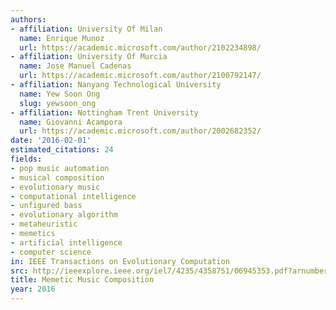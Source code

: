 ```yaml
---
authors:
- affiliation: University Of Milan
  name: Enrique Munoz
  url: https://academic.microsoft.com/author/2102234898/
- affiliation: University Of Murcia
  name: Jose Manuel Cadenas
  url: https://academic.microsoft.com/author/2100792147/
- affiliation: Nanyang Technological University
  name: Yew Soon Ong
  slug: yewsoon_ong
- affiliation: Nottingham Trent University
  name: Giovanni Acampora
  url: https://academic.microsoft.com/author/2002682352/
date: '2016-02-01'
estimated_citations: 24
fields:
- pop music automation
- musical composition
- evolutionary music
- computational intelligence
- unfigured bass
- evolutionary algorithm
- metaheuristic
- memetics
- artificial intelligence
- computer science
in: IEEE Transactions on Evolutionary Computation
src: http://ieeexplore.ieee.org/iel7/4235/4358751/06945353.pdf?arnumber=6945353
title: Memetic Music Composition
year: 2016
---
```

